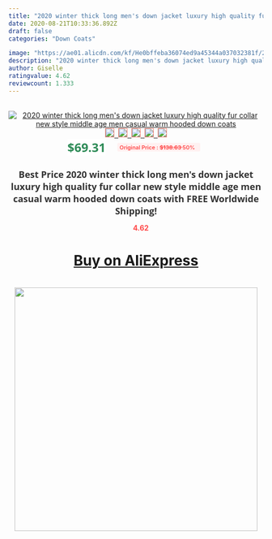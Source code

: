 ```yaml
---
title: "2020 winter thick long men's down jacket luxury high quality fur collar new style middle age men casual warm hooded down coats"
date: 2020-08-21T10:33:36.892Z
draft: false
categories: "Down Coats"

image: "https://ae01.alicdn.com/kf/He0bffeba36074ed9a45344a037032381f/2020-winter-thick-long-men-s-down-jacket-luxury-high-quality-fur-collar-new-style-middle.jpg"
description: "2020 winter thick long men's down jacket luxury high quality fur collar new style middle age men casual warm hooded down coats"
author: Giselle
ratingvalue: 4.62
reviewcount: 1.333
---
```

<br>
<div style="text-align: center;">
<a href="https://s.click.aliexpress.com/e/_9HviUl" target="_blank" rel="nofollow noopener noreferrer"><img alt="2020 winter thick long men's down jacket luxury high quality fur collar new style middle age men casual warm hooded down coats" class="magnifier-image" src="https://ae01.alicdn.com/kf/He0bffeba36074ed9a45344a037032381f/2020-winter-thick-long-men-s-down-jacket-luxury-high-quality-fur-collar-new-style-middle.jpg_640x640.jpg">
<br>
<img style="border:1px solid salmon" src="https://ae01.alicdn.com/kf/He0bffeba36074ed9a45344a037032381f/2020-winter-thick-long-men-s-down-jacket-luxury-high-quality-fur-collar-new-style-middle.jpg_120x120.jpg">&nbsp;&nbsp;<img style="border:1px solid salmon" src="https://ae01.alicdn.com/kf/H6f077836d26845c987790e0f7a633048T/2020-winter-thick-long-men-s-down-jacket-luxury-high-quality-fur-collar-new-style-middle.jpg_120x120.jpg">&nbsp;&nbsp;<img style="border:1px solid salmon" src="https://ae01.alicdn.com/kf/Ha6c5efc93710428ea8c04f14d2dde7deA/2020-winter-thick-long-men-s-down-jacket-luxury-high-quality-fur-collar-new-style-middle.jpg_120x120.jpg">&nbsp;&nbsp;<img style="border:1px solid salmon" src="https://ae01.alicdn.com/kf/H3aa0cb64cee543b38ca95bb17a22d8a3g/2020-winter-thick-long-men-s-down-jacket-luxury-high-quality-fur-collar-new-style-middle.jpg_120x120.jpg">&nbsp;&nbsp;<img style="border:1px solid salmon" src="https://ae01.alicdn.com/kf/He309432ef3ef48928285012ddebd145bv/2020-winter-thick-long-men-s-down-jacket-luxury-high-quality-fur-collar-new-style-middle.jpg_120x120.jpg"></a></div><br0>
<div style="text-align: center;"><span style="background-color: white; border: 0px; box-sizing: border-box; color: seagreen; display: inline-block; font-family: &quot;open sans&quot; , &quot;arial&quot; , &quot;helvetica&quot; , sans-serif , &quot;heiti&quot;; font-size: 24px; font-stretch: inherit; font-weight: 700; line-height: inherit; margin: 0px 10px 0px 0px; padding: 0px; vertical-align: middle;">$69.31 </span>
<span style="background: rgb(255 , 241 , 241); border-radius: 3px; border: 0px; box-sizing: border-box; color: #ff4747; display: inline-block; font-family: inherit; font-size: 12px; font-stretch: inherit; font-style: inherit; font-variant: inherit; font-weight: 600; line-height: inherit; margin: 0px; padding: 2px 5px; transform: scale(0.9); vertical-align: middle;">Original Price : <b style="text-decoration: line-through;">$138.63 </b> 50%&nbsp;&nbsp;</span></div>
<h1 style="color: #333333; display: inline-block; font-family: &quot;open sans&quot; , &quot;arial&quot; , &quot;helvetica&quot; , sans-serif , &quot;heiti&quot;; font-size: 18px; font-stretch: inherit; font-weight: 700; text-align: center;">Best Price 2020 winter thick long men's down jacket luxury high quality fur collar new style middle age men casual warm hooded down coats with FREE Worldwide Shipping!</h1>
<div style="color: #ff4747; text-align: center;">
<img src="https://4.bp.blogspot.com/-M0ZcTcb-5uY/XleCXlxnR4I/AAAAAAAAAEc/OrjgMkXV1oMQFaCRZj5HQwOCBcu3w1FegCPcBGAYYCw/s1600/star.png" style="height: 15px;">&nbsp;<b>4.62</b></div>
<div class="button_cont" align="center"><a class="buynow_a" href="https://s.click.aliexpress.com/e/_9HviUl" target="_blank" rel="nofollow noopener noreferrer"><H1>Buy on AliExpress</H1></a></div><br>
<div class="separator" style="clear: both; text-align: center;">
<img src="https://lh3.googleusercontent.com/-pTy5HemUv9M/XlePHvY0dAI/AAAAAAAAAE4/0nX5iRUoIWY8eMW9Dpxeirr157OZliDIgCLcBGAsYHQ/s1600/badge.gif" width="480">
</div>
